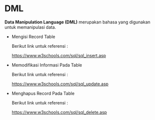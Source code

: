 # DML

**Data Manipulation Language (DML)** merupakan bahasa yang digunakan untuk memanipulasi data.

- Mengisi Record Table

  Berikut link untuk referensi :

  https://www.w3schools.com/sql/sql_insert.asp

- Memodifikasi Informasi Pada Table

  Berikut link untuk referensi :

  https://www.w3schools.com/sql/sql_update.asp

- Menghapus Record Pada Table

  Berikut link untuk referensi :

  https://www.w3schools.com/sql/sql_delete.asp

